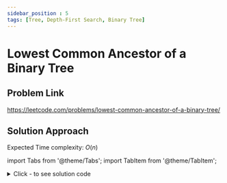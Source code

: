 ```yaml
---
sidebar_position : 5
tags: [Tree, Depth-First Search, Binary Tree]
---
```


# Lowest Common Ancestor of a Binary Tree

## Problem Link
https://leetcode.com/problems/lowest-common-ancestor-of-a-binary-tree/

## Solution Approach

Expected Time complexity: $O(n)$

import Tabs from '@theme/Tabs';
import TabItem from '@theme/TabItem';

<details><summary>Click - to see solution code</summary>

<Tabs>
<TabItem value="cpp" label="C++">

```cpp
class Solution {
    int cnt;
    TreeNode* LCA;

   public:
    int traverse(TreeNode* root, TreeNode* p, TreeNode* q) {
        if (!root) return 0;
        int c = traverse(root->left, p, q) + traverse(root->right, p, q);
        c += (root->val == p->val) + (root->val == q->val);
        if (c == 2) {
            LCA = root;
            return 0;
        }
        return c;
    }

    TreeNode* lowestCommonAncestor(TreeNode* root, TreeNode* p, TreeNode* q) {
        cnt = 0;
        traverse(root, p, q);
        return LCA;
    }
};
```
</TabItem>
</Tabs>

</details>
